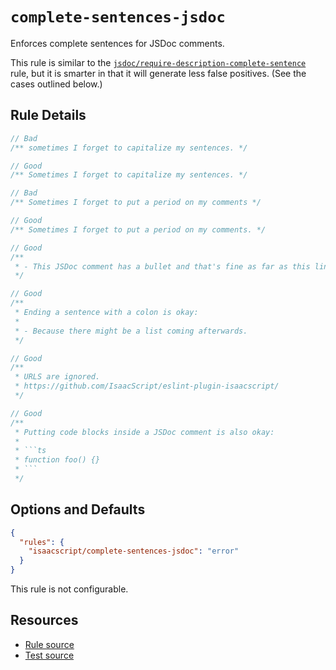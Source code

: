 # `complete-sentences-jsdoc`

Enforces complete sentences for JSDoc comments.

This rule is similar to the [`jsdoc/require-description-complete-sentence`](https://github.com/gajus/eslint-plugin-jsdoc#require-description-complete-sentence) rule, but it is smarter in that it will
generate less false positives. (See the cases outlined below.)

## Rule Details

```ts
// Bad
/** sometimes I forget to capitalize my sentences. */

// Good
/** Sometimes I forget to capitalize my sentences. */
```

```ts
// Bad
/** Sometimes I forget to put a period on my comments */

// Good
/** Sometimes I forget to put a period on my comments. */
```

```ts
// Good
/**
 * - This JSDoc comment has a bullet and that's fine as far as this lint rule is concerned.
 */
```

```ts
// Good
/**
 * Ending a sentence with a colon is okay:
 *
 * - Because there might be a list coming afterwards.
 */
```

```ts
// Good
/**
 * URLS are ignored.
 * https://github.com/IsaacScript/eslint-plugin-isaacscript/
 */
```

````ts
// Good
/**
 * Putting code blocks inside a JSDoc comment is also okay:
 *
 * ```ts
 * function foo() {}
 * ```
 */
````

## Options and Defaults

```json
{
  "rules": {
    "isaacscript/complete-sentences-jsdoc": "error"
  }
}
```

This rule is not configurable.

## Resources

- [Rule source](../../src/rules/complete-sentences-jsdoc.ts)
- [Test source](../../tests/rules/complete-sentences-jsdoc.test.ts)
